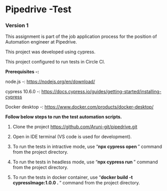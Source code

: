 <h1>Pipedrive -Test </h1>

<h3>Version 1</h3>

<p>This assignment is part of the job application process for the position of Automation engineer at Pipedrive. 

This project was developed using cypress. 

This project configured to run tests in Circle CI.</p>

<b>Prerequisites -: </b>

node.js -: https://nodejs.org/en/download/

cypress 10.6.0 -: https://docs.cypress.io/guides/getting-started/installing-cypress

Docker desktop -: https://www.docker.com/products/docker-desktop/

<b>Follow below steps to run the test automation scripts.</b>

1. Clone the project https://github.com/Aruni-git/pipedrive.git

2. Open in IDE terminal (VS code is used for development).

3. To run the tests in intractive mode, use “<b>npx cypress open </b>” command from the project directory.

4. To run the tests in headless mode, use “<b>npx cypress run </b>” command from the project directory.

5. To run the tests in docker container, use “<b>docker build -t cypressImage:1.0.0 . </b> “ command from the project directory.
